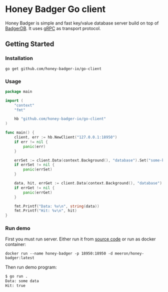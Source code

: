 # Honey Badger Go client

Honey Badger is simple and fast key/value database server build on top of [BadgerDB](https://github.com/dgraph-io/badger). It uses [gRPC](https://grpc.io/) as transport protocol.

## Getting Started
### Installation
```
go get github.com/honey-badger-io/go-client
```

### Usage
```go
package main

import (
	"context"
	"fmt"

	hb "github.com/honey-badger-io/go-client"
)

func main() {
	client, err := hb.NewClient("127.0.0.1:18950")
	if err != nil {
		panic(err)
	}

	errSet := client.Data(context.Background(), "database").Set("some-key", []byte("some data"))
	if errSet != nil {
		panic(errSet)
	}

	data, hit, errGet := client.Data(context.Background(), "database").Get("some-key")
	if errGet != nil {
		panic(errGet)
	}

	fmt.Printf("Data: %v\n", string(data))
	fmt.Printf("Hit: %v\n", hit)
}
```
### Run demo
First you must run server. Either run it from [source code](https://github.com/meeron/honey-badger) or run as docker container:
```
docker run --name honey-badger -p 18950:18950 -d meeron/honey-badger:latest
```
Then run demo program:
```sh
$ go run .
Data: some data
Hit: true
```
